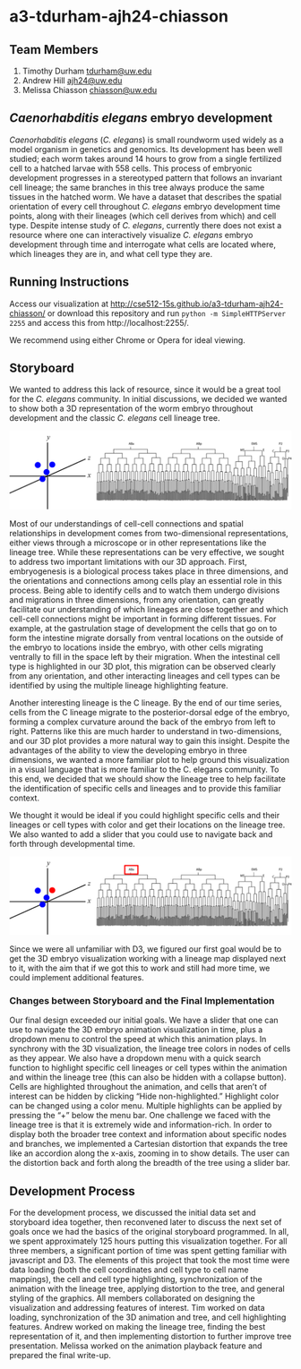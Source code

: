 a3-tdurham-ajh24-chiasson 
============

## Team Members 

1. Timothy Durham tdurham@uw.edu 
2. Andrew Hill ajh24@uw.edu 
3. Melissa Chiasson chiasson@uw.edu

## _Caenorhabditis elegans_ embryo development

 _Caenorhabditis elegans_ (_C. elegans_) is small roundworm used widely as a model organism
in genetics and genomics. Its development has been well studied; each
worm takes around 14 hours to grow from a single fertilized cell to a
hatched larvae with 558 cells. This process of embryonic development
progresses in a stereotyped pattern that follows an invariant cell
lineage; the same branches in this tree always produce the same tissues
in the hatched worm. We have a dataset that describes the spatial
orientation of every cell throughout _C. elegans_ embryo development time
points, along with their lineages (which cell derives from which) and
cell type. Despite intense study of _C. elegans_, currently there does not
exist a resource where one can interactively visualize _C. elegans_ embryo
development through time and interrogate what cells are located where,
which lineages they are in, and what cell type they are.

## Running Instructions

Access our visualization at
http://cse512-15s.github.io/a3-tdurham-ajh24-chiasson/ or download this
repository and run `python -m SimpleHTTPServer 2255` and access this
from http://localhost:2255/.

We recommend using either Chrome or Opera for ideal viewing.

## Storyboard

We wanted to address this lack of resource, since it would be a great
tool for the _C. elegans_ community.  In initial discussions, we decided
we wanted to show both a 3D representation of the worm embryo throughout
development and the classic _C. elegans_ cell lineage tree.

![Figure 1](https://github.com/CSE512-15S/a3-tdurham-ajh24-chiasson/blob/master/Figure1.png)

Most of our understandings of cell-cell connections and spatial
relationships in development comes from two-dimensional representations,
either views through a microscope or in other representations like the
lineage tree. While these representations can be very effective, we
sought to address two important limitations with our 3D approach. First,
embryogenesis is a biological process takes place in three dimensions,
and the orientations and connections among cells play an essential role
in this process. Being able to identify cells and to watch them undergo
divisions and migrations in three dimensions, from any orientation, can
greatly facilitate our understanding of which lineages are close
together and which cell-cell connections might be important in forming
different tissues. For example, at the gastrulation stage of development
the cells that go on to form the intestine migrate dorsally from ventral
locations on the outside of the embryo to locations inside the embryo,
with other cells migrating ventrally to fill in the space left by their
migration. When the intestinal cell type is highlighted in our 3D plot,
this migration can be observed clearly from any orientation, and other
interacting lineages and cell types can be identified by using the
multiple lineage highlighting feature. 

Another interesting lineage is the C lineage. By the end of our time
series, cells from the C lineage migrate to the posterior-dorsal edge of
the embryo, forming a complex curvature around the back of the embryo
from left to right. Patterns like this are much harder to understand in
two-dimensions, and our 3D plot provides a more natural way to gain this
insight. Despite the advantages of the ability to view the developing
embryo in three dimensions, we wanted a more familiar plot to help
ground this visualization in a visual language that is more familiar to
the C. elegans community. To this end, we decided that we should show
the lineage tree to help facilitate the identification of specific cells
and lineages and to provide this familiar context.

We thought it would be ideal if you could highlight specific cells and
their lineages or cell types with color and get their locations on the
lineage tree. We also wanted to add a slider that you could
use to navigate back and forth through developmental time.

![Figure 2](https://github.com/CSE512-15S/a3-tdurham-ajh24-chiasson/blob/master/Figure2.png)

Since we were all unfamiliar with D3, we figured our first goal would be
to get the 3D embryo visualization working with a lineage map displayed
next to it, with the aim that if we got this to work and still had more
time, we could implement additional features.
 
### Changes between Storyboard and the Final Implementation
Our final design exceeded our initial goals. We have a slider that one
can use to navigate the 3D embryo animation visualization in time, plus
a dropdown menu to control the speed at which this animation plays. In
synchrony with the 3D visualization, the lineage tree colors in nodes of
cells as they appear. We also have a dropdown menu with a quick search
function to highlight specific cell lineages or cell types within the
animation and within the lineage tree (this can also be hidden with a
collapse button). Cells are highlighted throughout the animation, and
cells that aren’t of interest can be hidden by clicking “Hide
non-highlighted.” Highlight color can be changed using a color menu.
Multiple highlights can be applied by pressing the “+” below the menu
bar. One challenge we faced with the lineage tree is that it is
extremely wide and information-rich. In order to display both the
broader tree context and information about specific nodes and branches,
we implemented a Cartesian distortion that expands the tree like an
accordion along the x-axis, zooming in to show details. The user can the
distortion back and forth along the breadth of the tree using a slider
bar. 

## Development Process 
For the development process, we discussed the initial data set and
storyboard idea together, then reconvened later to discuss the next set
of goals once we had the basics of the original storyboard programmed.
In all, we spent approximately 125 hours putting this visualization
together. For all three members, a significant portion of time was spent
getting familiar with javascript and D3. The elements of this project
that took the most time were data loading (both the cell coordinates and
cell type to cell name mappings), the cell and cell type highlighting,
synchronization of the animation with the lineage tree, applying
distortion to the tree, and general styling of the graphics. All members
collaborated on designing the visualization and addressing features of
interest. Tim worked on data loading, synchronization of the 3D
animation and tree, and cell highlighting features. Andrew worked on
making the lineage tree, finding the best representation of it, and then
implementing distortion to further improve tree presentation. Melissa
worked on the animation playback feature and prepared the final write-up.


